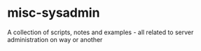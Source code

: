 misc-sysadmin
=============

A collection of scripts, notes and examples - all related to server administration on way or another
